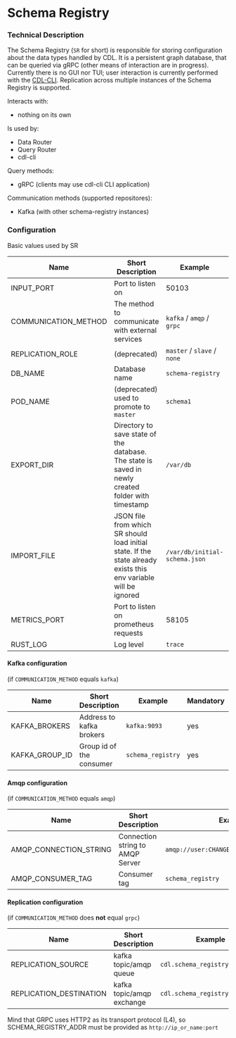 # Schema Registry

### Technical Description

The Schema Registry (`SR` for short) is responsible for storing configuration about the data types handled by CDL. It is a persistent graph database, that can be queried via gRPC (other means of interaction are in progress). Currently there is no GUI nor TUI; user interaction is currently performed with the [CDL-CLI][CDL-CLI]. Replication across multiple instances of the Schema Registry is supported.

Interacts with:
- nothing on its own

Is used by:
- Data Router
- Query Router
- cdl-cli

Query methods:
- gRPC (clients may use cdl-cli CLI application)

Communication methods (supported repositores):
- Kafka (with other schema-registry instances)

### Configuration

Basic values used by SR

| Name | Short Description | Example | Mandatory | Default |
|---|---|---|---|---|
| INPUT_PORT | Port to listen on | 50103 | yes | |
| COMMUNICATION_METHOD | The method to communicate with external services | `kafka` / `amqp` / `grpc` | yes | |
| REPLICATION_ROLE | (deprecated) | `master` / `slave` / `none` | yes | |
| DB_NAME | Database name | `schema-registry` | yes | |
| POD_NAME | (deprecated) used to promote to `master` | `schema1` | no | |
| EXPORT_DIR | Directory to save state of the database. The state is saved in newly created folder with timestamp | `/var/db` | no | |
| IMPORT_FILE | JSON file from which SR should load initial state. If the state already exists this env variable will be ignored | `/var/db/initial-schema.json` | no | |
| METRICS_PORT | Port to listen on prometheus requests | 58105 | no | 58105 |
| RUST_LOG | Log level | `trace` | no | |

#### Kafka configuration 
(if `COMMUNICATION_METHOD` equals `kafka`)

| Name | Short Description | Example | Mandatory | Default |
|---|---|---|---|---|
| KAFKA_BROKERS | Address to kafka brokers | `kafka:9093` | yes | |
| KAFKA_GROUP_ID | Group id of the consumer | `schema_registry` | yes | |

#### Amqp configuration 
(if `COMMUNICATION_METHOD` equals `amqp`)

| Name | Short Description | Example | Mandatory | Default |
|---|---|---|---|---|
| AMQP_CONNECTION_STRING | Connection string to AMQP Server | `amqp://user:CHANGEME@rabbitmq:5672/%2f` | yes | |
| AMQP_CONSUMER_TAG | Consumer tag | `schema_registry` | yes | |

#### Replication configuration 
(if `COMMUNICATION_METHOD` does **not** equal `grpc`)

| Name | Short Description | Example | Mandatory | Default |
|---|---|---|---|---|
| REPLICATION_SOURCE | kafka topic/amqp queue | `cdl.schema_registry.internal` | yes | |
| REPLICATION_DESTINATION | kafka topic/amqp exchange | `cdl.schema_registry.internal` | yes | |

Mind that GRPC uses HTTP2 as its transport protocol (L4), so SCHEMA_REGISTRY_ADDR must be provided as `http://ip_or_name:port`


[CDL-CLI]: cli.md
